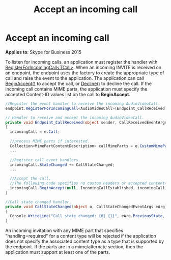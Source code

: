 ﻿---
title: Accept an incoming call
description: Describes the code, syntax and process for accepting an incoming call on Skype for Business 2015.
TOCTitle: Accepting an incoming call
ms:assetid: 22ccda70-841f-47c7-a6ed-c871dd9e71e0
ms:mtpsurl: https://msdn.microsoft.com/library/Dn466004(v=office.16)
ms:contentKeyID: 65239931
ms.date: 07/27/2015
mtps_version: v=office.16
dev_langs:
- csharp
---

# Accept an incoming call

**Applies to**: Skype for Business 2015

To listen for incoming calls, an application must register the handler with [RegisterForIncomingCall\<TCall\>](https://msdn.microsoft.com/library/hh382399\(v=office.16\)). When an incoming INVITE is received on an endpoint, the endpoint uses the factory to create the appropriate type of call and raise the event to the application. The application can call [BeginAccept()](https://msdn.microsoft.com/library/hh383161\(v=office.16\)) to accept the call, or [Decline()](https://msdn.microsoft.com/library/hh348897\(v=office.16\)) to decline the call. If the incoming call contains MIME parts, the application must specify the accepted Content-ID values list on the call to **BeginAccept**.

```csharp
//Register the event handler to receive the incoming AudioVideoCall.
endpoint.RegisterForIncomingCall<AudioVideoCall>(Endpoint_CallReceived);

// Handler to receive and accept the incoming AudioVideoCall.
private void Endpoint_CallReceived(object sender, CallReceivedEventArgs<AudioVideoCall> e)
{
  incomingCall = e.Call;
  
  //process MIME parts if interested.
  Collection<MimePartContentDescription> callMimeParts = e.CustomMimeParts;
  ...

  //Register call event handlers. 
  incomingCall.StateChanged += CallStateChanged;
  ...

  //Accept the call.
  //The following code specifies no custom headers or accepted content-ids when accepting the call.
  incomingCall.BeginAccept(null, IncomingCallEstablished, incomingCall);
}

//Call state changed handler.
private void CallStateChanged(object o, CallStateChangedEventArgs eArg)
{
  Console.WriteLine("Call state changed: {0} {1}", eArg.PreviousState, eArg.State);
}
```

An incoming invitation with any MIME part that specifies "handling=required" for a content type will be rejected if the application does not specify the associated content type as a type that is supported by the endpoint. If the parts are in a mime/alternate section, then the application must support at least one of the parts.